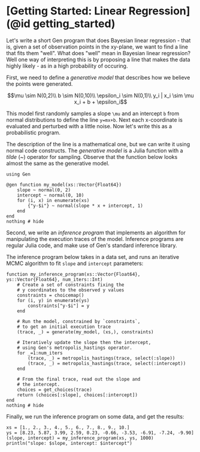 # [Getting Started: Linear Regression](@id getting_started)

Let's write a short Gen program that does Bayesian linear regression - that is, given a set of observation points in the xy-plane, we want to find a line that fits them "well". What does "well" mean in Bayesian linear regression? Well one way of interpreting this is by proposing a line that makes the data highly likely - as in a high probability of occuring. 

First, we need to define a _generative model_ that describes how we believe the points were generated.

```math
\mu \sim N(0,2)\\
b \sim N(0,10)\\
\epsilon_i \sim N(0,1)\\
y_i | x_i \sim \mu x_i + b + \epsilon_i
```

This model first randomly samples a slope ``\mu`` and an intercept ``b`` from normal distributions to define the line ``y=mx+b``. Next each x-coordinate is evaluated and perturbed with a little noise. Now let's write this as a probabilistic program.

The description of the line is a mathematical one, but we can write it using normal code constructs. The _generative model_ is a Julia function with a _tilde_ (~) operator for sampling. Observe that the function below looks almost the same as the generative model.

```@example linear_regression
using Gen

@gen function my_model(xs::Vector{Float64})
    slope ~ normal(0, 2)
    intercept ~ normal(0, 10)
    for (i, x) in enumerate(xs)
        {"y-$i"} ~ normal(slope * x + intercept, 1)
    end
end
nothing # hide
```

Second, we write an _inference program_ that implements an algorithm for manipulating the execution traces of the model.
Inference programs are regular Julia code, and make use of Gen's standard inference library.

The inference program below takes in a data set, and runs an iterative MCMC algorithm to fit `slope` and `intercept` parameters:

```@example linear_regression
function my_inference_program(xs::Vector{Float64}, ys::Vector{Float64}, num_iters::Int)
    # Create a set of constraints fixing the 
    # y coordinates to the observed y values
    constraints = choicemap()
    for (i, y) in enumerate(ys)
        constraints["y-$i"] = y
    end
    
    # Run the model, constrained by `constraints`,
    # to get an initial execution trace
    (trace, _) = generate(my_model, (xs,), constraints)
    
    # Iteratively update the slope then the intercept,
    # using Gen's metropolis_hastings operator.
    for _=1:num_iters
        (trace, _) = metropolis_hastings(trace, select(:slope))
        (trace, _) = metropolis_hastings(trace, select(:intercept))
    end
    
    # From the final trace, read out the slope and
    # the intercept.
    choices = get_choices(trace)
    return (choices[:slope], choices[:intercept])
end
nothing # hide
```

Finally, we run the inference program on some data, and get the results:

```@example linear_regression
xs = [1., 2., 3., 4., 5., 6., 7., 8., 9., 10.]
ys = [8.23, 5.87, 3.99, 2.59, 0.23, -0.66, -3.53, -6.91, -7.24, -9.90]
(slope, intercept) = my_inference_program(xs, ys, 1000)
println("slope: $slope, intercept: $intercept")
```
